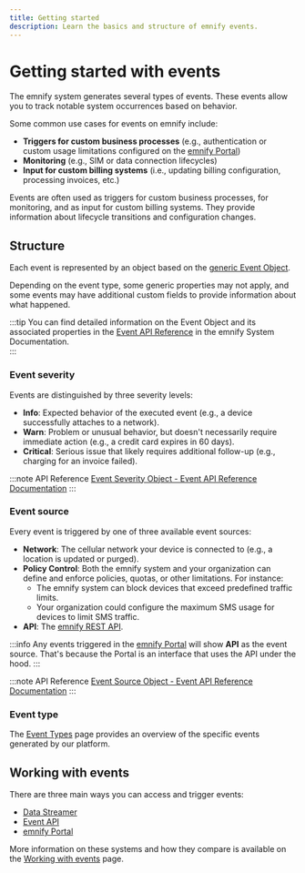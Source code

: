 ```yaml
---
title: Getting started
description: Learn the basics and structure of emnify events.
---
```


# Getting started with events

The emnify system generates several types of events. 
These events allow you to track notable system occurrences based on behavior.

Some common use cases for events on emnify include:

- **Triggers for custom business processes** (e.g., authentication or custom usage limitations configured on the [emnify Portal](usage#emnify-portal))
- **Monitoring** (e.g., SIM or data connection lifecycles)
- **Input for custom billing systems** (i.e., updating billing configuration, processing invoices, etc.)

Events are often used as triggers for custom business processes, for monitoring, and as input for custom billing systems. 
They provide information about lifecycle transitions and configuration changes. 

## Structure 

Each event is represented by an object based on the [generic Event Object](https://cdn.emnify.net/api/doc/event.html). 

Depending on the event type, some generic properties may not apply, and some events may have additional custom fields to provide information about what happened. 

:::tip
You can find detailed information on the Event Object and its associated properties in the [Event API Reference](https://cdn.emnify.net/api/doc/event.html) in the emnify System Documentation.  
:::

### Event severity

Events are distinguished by three severity levels:

* **Info**: Expected behavior of the executed event (e.g., a device successfully attaches to a network).
* **Warn**: Problem or unusual behavior, but doesn't necessarily require immediate action (e.g., a credit card expires in 60 days).
* **Critical**: Serious issue that likely requires additional follow-up (e.g., charging for an invoice failed).

:::note API Reference 
[Event Severity Object - Event API Reference Documentation](https://cdn.emnify.net/api/doc/event.html#event-severity-object)
:::

### Event source

Every event is triggered by one of three available event sources:

- **Network**: The cellular network your device is connected to (e.g., a location is updated or purged).
- **Policy Control**: Both the emnify system and your organization can define and enforce policies, quotas, or other limitations. For instance:
  - The emnify system can block devices that exceed predefined traffic limits.
  - Your organization could configure the maximum SMS usage for devices to limit SMS traffic.
- **API**: The [emnify REST API](https://cdn.emnify.net/api/doc/index.html).

:::info
Any events triggered in the [emnify Portal](usage#emnify-portal) will show **API** as the event source. 
That's because the Portal is an interface that uses the API under the hood. 
::: 

:::note API Reference
[Event Source Object - Event API Reference Documentation](https://cdn.emnify.net/api/doc/event.html#event-source-object)
:::

### Event type

The [Event Types](event-types) page provides an overview of the specific events generated by our platform.

## Working with events

There are three main ways you can access and trigger events: 

- [Data Streamer](usage#data-streamer)
- [Event API](usage#event-api) 
- [emnify Portal](usage#emnify-portal)

More information on these systems and how they compare is available on the [Working with events](usage) page.
